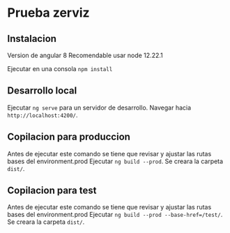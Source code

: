 # Prueba zerviz

## Instalacion
Version de angular 8
Recomendable usar node 12.22.1

Ejecutar en una consola `npm install`

## Desarrollo local

Ejecutar `ng serve` para un servidor de desarrollo. Navegar hacia `http://localhost:4200/`.

## Copilacion para produccion

Antes de ejecutar este comando se tiene que revisar y ajustar las rutas bases del environment.prod
Ejecutar `ng build --prod`. 
Se creara la carpeta `dist/`.

## Copilacion para test

Antes de ejecutar este comando se tiene que revisar y ajustar las rutas bases del environment.prod
Ejecutar `ng build --prod --base-href=/test/`. 
Se creara la carpeta `dist/`.
